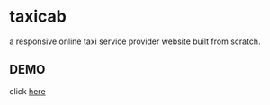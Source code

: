 # taxicab
a responsive online taxi service provider website built from scratch.

## DEMO
click [here](https://kawsersimanto.github.io/taxicab/)
